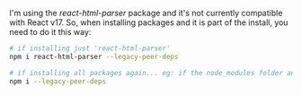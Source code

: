 I'm using the _react-html-parser_ package and it's not currently compatible with React v17. So, when installing packages and it is part of the install, you need to do it this way:

```bash
# if installing just 'react-html-parser'
npm i react-html-parser --legacy-peer-deps

# if installing all packages again... eg: if the node_modules folder and package-lock.json file were both deleted to start anew
npm i --legacy-peer-deps
```

